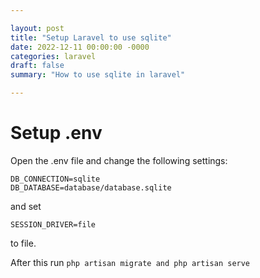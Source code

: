 ```yaml
---

layout: post
title: "Setup Laravel to use sqlite"
date: 2022-12-11 00:00:00 -0000
categories: laravel
draft: false
summary: "How to use sqlite in laravel"

---
```


# Setup .env

Open the .env file and change the following settings:

<!--more-->

```
DB_CONNECTION=sqlite
DB_DATABASE=database/database.sqlite
```

and set

```
SESSION_DRIVER=file
```

to file.

After this run `php artisan migrate and php artisan serve`
